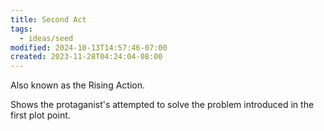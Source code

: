 ```yaml
---
title: Second Act
tags:
  - ideas/seed
modified: 2024-10-13T14:57:46-07:00
created: 2023-11-28T04:24:04-08:00
---
```

Also known as the Rising Action.

Shows the protaganist's attempted to solve the problem introduced in the first plot point.